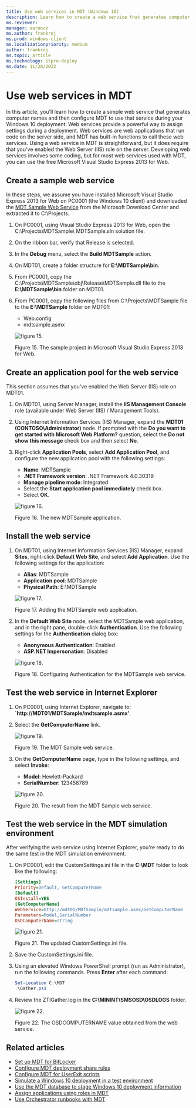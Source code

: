 ```yaml
---
title: Use web services in MDT (Windows 10)
description: Learn how to create a web service that generates computer names and then configure MDT to use that service during your Windows 10 deployment.
ms.reviewer: 
manager: aaroncz
ms.author: frankroj
ms.prod: windows-client
ms.localizationpriority: medium
author: frankroj
ms.topic: article
ms.technology: itpro-deploy
ms.date: 11/28/2022
---
```


# Use web services in MDT

In this article, you'll learn how to create a simple web service that generates computer names and then configure MDT to use that service during your Windows 10 deployment. Web services provide a powerful way to assign settings during a deployment. Web services are web applications that run code on the server side, and MDT has built-in functions to call these web services.
Using a web service in MDT is straightforward, but it does require that you've enabled the Web Server (IIS) role on the server. Developing web services involves some coding, but for most web services used with MDT, you can use the free Microsoft Visual Studio Express 2013 for Web.

## Create a sample web service

In these steps, we assume you have installed Microsoft Visual Studio Express 2013 for Web on PC0001 (the Windows 10 client) and downloaded the [MDT Sample Web Service](https://www.microsoft.com/download/details.aspx?id=42516) from the Microsoft Download Center and extracted it to C:\\Projects.

1. On PC0001, using Visual Studio Express 2013 for Web, open the C:\\Projects\\MDTSample\\ MDTSample.sln solution file.

2. On the ribbon bar, verify that Release is selected.

3. In the **Debug** menu, select the **Build MDTSample** action.

4. On MDT01, create a folder structure for **E:\\MDTSample\\bin**.

5. From PC0001, copy the C:\\Projects\\MDTSample\\obj\\Release\\MDTSample.dll file to the **E:\\MDTSample\\bin** folder on MDT01.

6. From PC0001, copy the following files from C:\\Projects\\MDTSample file to the **E:\\MDTSample** folder on MDT01:

   - Web.config
   - mdtsample.asmx

    ![figure 15.](../images/mdt-09-fig15.png)

    Figure 15. The sample project in Microsoft Visual Studio Express 2013 for Web.

## Create an application pool for the web service

This section assumes that you've enabled the Web Server (IIS) role on MDT01.

1. On MDT01, using Server Manager, install the **IIS Management Console** role (available under Web Server (IIS) / Management Tools).

2. Using Internet Information Services (IIS) Manager, expand the **MDT01 (CONTOSO\\Administrator)** node. If prompted with the **Do you want to get started with Microsoft Web Platform?** question, select the **Do not show this message** check box and then select **No**.

3. Right-click **Application Pools**, select **Add Application Pool**, and configure the new application pool with the following settings:

   - **Name**: MDTSample
   - **.NET Framework version**: .NET Framework 4.0.30319
   - **Manage pipeline mode**: Integrated
   - Select the **Start application pool immediately** check box.
   - Select **OK**.

    ![figure 16.](../images/mdt-09-fig16.png)

    Figure 16. The new MDTSample application.

## Install the web service

1. On MDT01, using Internet Information Services (IIS) Manager, expand **Sites**, right-click **Default Web Site**, and select **Add Application**. Use the following settings for the application:

   - **Alias**: MDTSample
   - **Application pool**: MDTSample
   - **Physical Path**: E:\\MDTSample

    ![figure 17.](../images/mdt-09-fig17.png)

    Figure 17. Adding the MDTSample web application.

2. In the **Default Web Site** node, select the MDTSample web application, and in the right pane, double-click **Authentication**. Use the following settings for the **Authentication** dialog box:

   - **Anonymous Authentication**: Enabled
   - **ASP.NET Impersonation**: Disabled

    ![figure 18.](../images/mdt-09-fig18.png)

    Figure 18. Configuring Authentication for the MDTSample web service.

## Test the web service in Internet Explorer

1. On PC0001, using Internet Explorer, navigate to: **`http://MDT01/MDTSample/mdtsample.asmx'**.

2. Select the **GetComputerName** link.

    ![figure 19.](../images/mdt-09-fig19.png)

    Figure 19. The MDT Sample web service.

3. On the **GetComputerName** page, type in the following settings, and select **Invoke**:

   - **Model**: Hewlett-Packard
   - **SerialNumber**: 123456789

    ![figure 20.](../images/mdt-09-fig20.png)

    Figure 20. The result from the MDT Sample web service.

## Test the web service in the MDT simulation environment

After verifying the web service using Internet Explorer, you're ready to do the same test in the MDT simulation environment.

1. On PC0001, edit the CustomSettings.ini file in the **C:\\MDT** folder to look like the following:

   ```ini
   [Settings]
   Priority=Default, GetComputerName
   [Default]
   OSInstall=YES
   [GetComputerName]
   WebService=http://mdt01/MDTSample/mdtsample.asmx/GetComputerName
   Parameters=Model,SerialNumber
   OSDComputerName=string
   ```

   ![figure 21.](../images/mdt-09-fig21.png)

   Figure 21. The updated CustomSettings.ini file.

2. Save the CustomSettings.ini file.

3. Using an elevated Windows PowerShell prompt (run as Administrator), run the following commands. Press **Enter** after each command:

   ```powershell
   Set-Location C:\MDT
   .\Gather.ps1
   ```

4. Review the ZTIGather.log in the **C:\\MININT\\SMSOSD\\OSDLOGS** folder.

    ![figure 22.](../images/mdt-09-fig22.png)

    Figure 22. The OSDCOMPUTERNAME value obtained from the web service.

## Related articles

- [Set up MDT for BitLocker](set-up-mdt-for-bitlocker.md)
- [Configure MDT deployment share rules](configure-mdt-deployment-share-rules.md)
- [Configure MDT for UserExit scripts](configure-mdt-for-userexit-scripts.md)
- [Simulate a Windows 10 deployment in a test environment](simulate-a-windows-10-deployment-in-a-test-environment.md)
- [Use the MDT database to stage Windows 10 deployment information](use-the-mdt-database-to-stage-windows-10-deployment-information.md)
- [Assign applications using roles in MDT](assign-applications-using-roles-in-mdt.md)
- [Use Orchestrator runbooks with MDT](use-orchestrator-runbooks-with-mdt.md)
